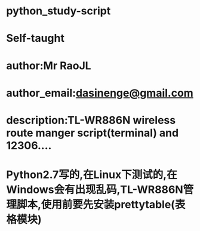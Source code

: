 # python_study-script
# Self-taught 
# author:Mr RaoJL
# author_email:dasinenge@gmail.com
# description:TL-WR886N wireless route manger script(terminal) and 12306....
# Python2.7写的,在Linux下测试的,在Windows会有出现乱码,TL-WR886N管理脚本,使用前要先安装prettytable(表格模块)
